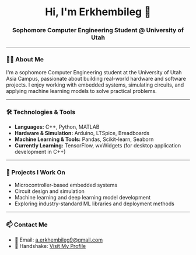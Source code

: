 <h1 align="center">Hi, I'm Erkhembileg 👋</h1>
<h3 align="center">Sophomore Computer Engineering Student @ University of Utah</h3>

---

### 👨‍💻 About Me

I'm a sophomore Computer Engineering student at the University of Utah Asia Campus, passionate about building real-world hardware and software projects. I enjoy working with embedded systems, simulating circuits, and applying machine learning models to solve practical problems.

---

### 🛠️ Technologies & Tools

- **Languages:** C++, Python, MATLAB  
- **Hardware & Simulation:** Arduino, LTSpice, Breadboards  
- **Machine Learning & Tools:** Pandas, Scikit-learn, Seaborn  
- **Currently Learning:** TensorFlow, wxWidgets (for desktop application development in C++)

---

### 🚀 Projects I Work On

- Microcontroller-based embedded systems  
- Circuit design and simulation  
- Machine learning and deep learning model development  
- Exploring industry-standard ML libraries and deployment methods  

---

### 📫 Contact Me

- 📧 Email: [a.erkhembileg9@gmail.com](mailto:a.erkhembileg9@gmail.com)  
- 🤝 Handshake: [Visit My Profile](https://utah.joinhandshake.com/profiles/xzc5ut)
